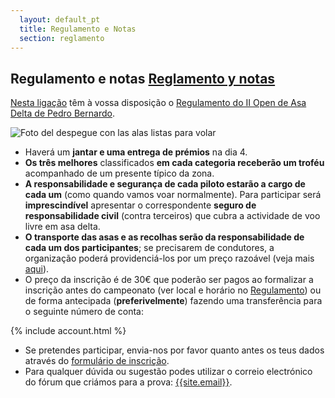 ```yaml
---
  layout: default_pt
  title: Regulamento e Notas
  section: reglamento
---
```


<h2>Regulamento e notas <a href="reglamento.html">Reglamento y notas</a></h2>

[Nesta ligação](downloads/Reglamento_II_Open_de_Ala_Delta_de_Pedro_Bernardo.pdf "Regulamento do II Open de Asa Delta de Pedro Bernardo") têm à vossa disposição o [Regulamento do II Open de Asa Delta de Pedro Bernardo](downloads/Reglamento_II_Open_de_Ala_Delta_de_Pedro_Bernardo.pdf "Regulamento do II Open de Asa Delta de Pedro Bernardo").

<img class="center" src="images/despegue_el_martes_uno.jpg" alt="Foto del despegue con las alas listas para volar" title="Despegue el martes 1 de mayo de 2012"/>

* Haverá um **jantar e uma entrega de prémios** na dia 4.
* **Os três melhores** classificados **em cada categoria receberão um troféu** acompanhado de um presente típico da zona.
* **A responsabilidade e segurança de cada piloto estarão a cargo de cada um** (como quando vamos voar normalmente). Para participar será **imprescindível** apresentar o correspondente **seguro de responsabilidade civil** (contra terceiros) que cubra a actividade de voo livre em asa delta.
* **O transporte das asas e as recolhas serão da responsabilidade de cada um dos participantes**; se precisarem de condutores, a organização poderá providenciá-los por um preço razoável (veja mais [aqui](alojamientos.html "Alojamiento y conductores")).
* O preço da inscrição é de 30€ que poderão ser pagos ao formalizar a inscrição antes do campeonato (ver local e horário no [Regulamento](downloads/Reglamento_II_Open_de_Ala_Delta_de_Pedro_Bernardo.pdf "Regulamento do II Open de Asa Delta de Pedro Bernardo")) ou de forma antecipada (**preferivelmente**) fazendo uma transferência para o seguinte número de conta:

{% include account.html %}

* Se pretendes participar, envia-nos por favor quanto antes os teus dados através do [formulário de inscrição](inscripcion.html).
* Para qualquer dúvida ou sugestão podes utilizar o correio electrónico do fórum que criámos para a prova: [{{site.email}}](https://groups.google.com/group/opendeltietar?hl=es).
